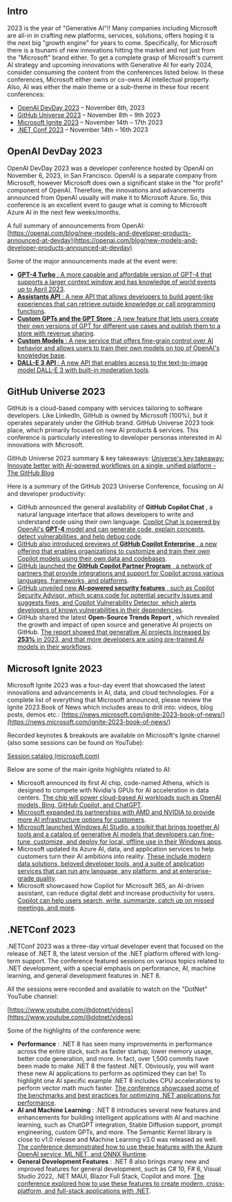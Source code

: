 ## Intro

2023 is the year of "Generative AI"!! Many companies including Microsoft are all-in in crafting new platforms, services, solutions, offers hoping it is the next big "growth engine" for years to come. Specifically, for Microsoft there is a tsunami of new innovations hitting the market and not just from the "Microsoft" brand either. To get a complete grasp of Microsoft's current AI strategy and upcoming innovations with Generative AI for early 2024, consider consuming the content from the conferences listed below. In these conferences, Microsoft either owns or co-owns AI intellectual property. Also, AI was either the main theme or a sub-theme in these four recent conferences:

- [OpenAI DevDay 2023](https://devday.openai.com/) – November 6th, 2023
- [GitHub Universe 2023](https://githubuniverse.com/) – November 8th – 9th 2023
- [Microsoft Ignite 2023](https://ignite.microsoft.com/) – November 14th – 17th 2023
- [.NET Conf 2023](https://www.dotnetconf.net/) – November 14th – 16th 2023

## OpenAI DevDay 2023

OpenAI DevDay 2023 was a developer conference hosted by OpenAI on November 6, 2023, in San Francisco. OpenAI is a separate company from Microsoft, however Microsoft does own a significant stake in the "for profit" component of OpenAI. Therefore, the innovations and advancements announced from OpenAI usually will make it to Microsoft Azure. So, this conference is an excellent event to gauge what is coming to Microsoft Azure AI in the next few weeks/months.

A full summary of announcements from OpenAI: [https://openai.com/blog/new-models-and-developer-products-announced-at-devday](https://openai.com/blog/new-models-and-developer-products-announced-at-devday)

Some of the major announcements made at the event were:

- [**GPT-4 Turbo** : A more capable and affordable version of GPT-4 that supports a larger context window and has knowledge of world events up to April 2023](https://analyticsindiamag.com/openai-announces-its-first-developer-conference-openai-devday/).
- [**Assistants API** : A new API that allows developers to build agent-like experiences that can retrieve outside knowledge or call programming functions](https://www.pluralsight.com/resources/blog/data/openai-devday-2023-takeaways).
- [**Custom GPTs and the GPT Store** : A new feature that lets users create their own versions of GPT for different use cases and publish them to a store with revenue sharing](https://techcrunch.com/2023/11/06/everything-announced-at-openais-first-developer-event/).
- [**Custom Models** : A new service that offers fine-grain control over AI behavior and allows users to train their own models on top of OpenAI's knowledge base](https://www.ghacks.net/2023/11/07/what-is-new-on-openai-dev-day/).
- [**DALL-E 3 API** : A new API that enables access to the text-to-image model DALL-E 3 with built-in moderation tools](https://www.analyticsvidhya.com/blog/2023/11/openais-devday-unveils-a-new-era-in-ai-advancements-and-customization/).

## GitHub Universe 2023 

GitHub is a cloud-based company with services tailoring to software developers. Like LinkedIn, GitHub is owned by Microsoft (100%), but it operates separately under the GitHub brand. GitHub Universe 2023 took place, which primarily focused on new AI products & services. This conference is particularly interesting to developer personas interested in AI innovations with Microsoft.

GitHub Universe 2023 summary & key takeaways: [Universe's key takeaway: Innovate better with AI-powered workflows on a single, unified platform - The GitHub Blog](https://github.blog/2023-11-15-universes-key-takeaway-innovate-better-with-ai-powered-workflows-on-a-single-unified-platform/)

Here is a summary of the GitHub 2023 Universe Conference, focusing on AI and developer productivity:

- GitHub announced the general availability of  **GitHub Copilot Chat** , a natural language interface that allows developers to write and understand code using their own language. [Copilot Chat is powered by OpenAI's  **GPT-4**  model and can generate code, explain concepts, detect vulnerabilities, and help debug code](https://github.blog/2023-11-08-universe-2023-copilot-transforms-github-into-the-ai-powered-developer-platform/).
- [GitHub also introduced previews of  **GitHub Copilot Enterprise** , a new offering that enables organizations to customize and train their own Copilot models using their own data and codebases](https://github.blog/2023-11-08-universe-2023-copilot-transforms-github-into-the-ai-powered-developer-platform/).
- [GitHub launched the  **GitHub Copilot Partner Program** , a network of partners that provide integrations and support for Copilot across various languages, frameworks, and platforms](https://github.blog/2023-11-08-universe-2023-copilot-transforms-github-into-the-ai-powered-developer-platform/).
- [GitHub unveiled new  **AI-powered security features** , such as Copilot Security Advisor, which scans code for potential security issues and suggests fixes, and Copilot Vulnerability Detector, which alerts developers of known vulnerabilities in their dependencies](https://github.blog/2023-11-08-universe-2023-copilot-transforms-github-into-the-ai-powered-developer-platform/).
- GitHub shared the latest  **Open-Source Trends Report** , which revealed the growth and impact of open source and generative AI projects on GitHub. [The report showed that generative AI projects increased by  **253%**  in 2023, and that more developers are using pre-trained AI models in their workflows](https://www.techrepublic.com/article/github-universe-2023-ai-security/).

## Microsoft Ignite 2023  

Microsoft Ignite 2023 was a four-day event that showcased the latest innovations and advancements in AI, data, and cloud technologies. For a complete list of everything that Microsoft announced, please review the Ignite 2023 Book of News which includes areas to drill into: videos, blog posts, demos etc.: [https://news.microsoft.com/ignite-2023-book-of-news/](https://news.microsoft.com/ignite-2023-book-of-news/)

Recorded keynotes & breakouts are available on Microsoft's Ignite channel (also some sessions can be found on YouTube):

[Session catalog (microsoft.com)](https://ignite.microsoft.com/en-US/sessions?onDemand=1)

Below are some of the main ignite highlights related to AI:

- Microsoft announced its first AI chip, code-named Athena, which is designed to compete with Nvidia's GPUs for AI acceleration in data centers. [The chip will power cloud-based AI workloads such as OpenAI models, Bing, GitHub Copilot, and ChatGPT](https://www.bing.com/aclk?ld=e81hoRsI2UwKv2Ry8s-7NKaDVUCUwFavKFe1cP0mue-PWAiaeqYWKBgCU7Z3f2sPqHb1iDy8MDTaCpw9TrB_y5GOgW-cgU1pHBVzbgvfw98SdCUSIxysZHo3LoOA9zeVPD6xaH_otEFTXCAqXopAmQQwk0JaA44H8W9ivtW6YIUF1ORlWU&u=aHR0cHMlM2ElMmYlMmZkeW5hbWljcy5taWNyb3NvZnQuY29tJTJmZW4tdXMlMmYlM2ZlZl9pZCUzZF9rXzc1NTc2ZDBlYzk4ODFiZjlmZTE2MDg2Y2QzZDhiNGExX2tfJTI2T0NJRCUzZEFJRGNtbWhseGgzNm53X1NFTV9fa183NTU3NmQwZWM5ODgxYmY5ZmUxNjA4NmNkM2Q4YjRhMV9rXyUyNm1zY2xraWQlM2Q3NTU3NmQwZWM5ODgxYmY5ZmUxNjA4NmNkM2Q4YjRhMQ&rlid=75576d0ec9881bf9fe16086cd3d8b4a1).
- [Microsoft expanded its partnerships with AMD and NVIDIA to provide more AI infrastructure options for customers](https://www.bing.com/aclk?ld=e81hoRsI2UwKv2Ry8s-7NKaDVUCUwFavKFe1cP0mue-PWAiaeqYWKBgCU7Z3f2sPqHb1iDy8MDTaCpw9TrB_y5GOgW-cgU1pHBVzbgvfw98SdCUSIxysZHo3LoOA9zeVPD6xaH_otEFTXCAqXopAmQQwk0JaA44H8W9ivtW6YIUF1ORlWU&u=aHR0cHMlM2ElMmYlMmZkeW5hbWljcy5taWNyb3NvZnQuY29tJTJmZW4tdXMlMmYlM2ZlZl9pZCUzZF9rXzc1NTc2ZDBlYzk4ODFiZjlmZTE2MDg2Y2QzZDhiNGExX2tfJTI2T0NJRCUzZEFJRGNtbWhseGgzNm53X1NFTV9fa183NTU3NmQwZWM5ODgxYmY5ZmUxNjA4NmNkM2Q4YjRhMV9rXyUyNm1zY2xraWQlM2Q3NTU3NmQwZWM5ODgxYmY5ZmUxNjA4NmNkM2Q4YjRhMQ&rlid=75576d0ec9881bf9fe16086cd3d8b4a1).
- [Microsoft launched Windows AI Studio, a toolkit that brings together AI tools and a catalog of generative AI models that developers can fine-tune, customize, and deploy for local, offline use in their Windows apps](https://bing.com/search?q=Microsoft+Ignite+2023+AI+summary).
- Microsoft updated its Azure AI, data, and application services to help customers turn their AI ambitions into reality. [These include modern data solutions, beloved developer tools, and a suite of application services that can run any language, any platform, and at enterprise-grade quality](https://blogs.microsoft.com/blog/2023/11/15/microsoft-ignite-2023-ai-transformation-and-the-technology-driving-change/).
- Microsoft showcased how Copilot for Microsoft 365, an AI-driven assistant, can reduce digital debt and increase productivity for users. [Copilot can help users search, write, summarize, catch up on missed meetings, and more](https://blogs.partner.microsoft.com/partner/microsoft-ignite-2023-highlights-for-partners/).

## .NETConf 2023  

.NETConf 2023 was a three-day virtual developer event that focused on the release of .NET 8, the latest version of the .NET platform offered with long-term support. The conference featured sessions on various topics related to .NET development, with a special emphasis on performance, AI, machine learning, and general development features in .NET 8.

All the sessions were recorded and available to watch on the "DotNet" YouTube channel:

[https://www.youtube.com/@dotnet/videos](https://www.youtube.com/@dotnet/videos)

Some of the highlights of the conference were:

- **Performance** : .NET 8 has seen many improvements in performance across the entire stack, such as faster startup, lower memory usage, better code generation, and more. In fact, over 1,500 commits have been made to make .NET 8 the fastest .NET. Obviously, you will want these new AI applications to perform as optimized they can be! To highlight one AI specific example .NET 8 includes CPU accelerations to perform vector math much faster. [The conference showcased some of the benchmarks and best practices for optimizing .NET applications for performance](https://www.dotnetconf.net/agenda).
- **AI and Machine Learning** : .NET 8 introduces several new features and enhancements for building intelligent applications with AI and machine learning, such as ChatGPT integration, Stable Diffusion support, prompt engineering, custom GPTs, and more. The Semantic Kernel library is close to v1.0 release and Machine Learning v3.0 was released as well. [The conference demonstrated how to use these features with the Azure OpenAI service, ML.NET, and ONNX Runtime](https://devblogs.microsoft.com/dotnet/category/aiml/).
- **General Development Features** : .NET 8 also brings many new and improved features for general development, such as C# 10, F# 6, Visual Studio 2022, .NET MAUI, Blazor Full Stack, Copilot and more. [The conference explored how to use these features to create modern, cross-platform, and full-stack applications with .NET](https://devblogs.microsoft.com/dotnet/dotnet-conf-2023-celebrating-the-release-of-dotnet-8-save-the-date/).
